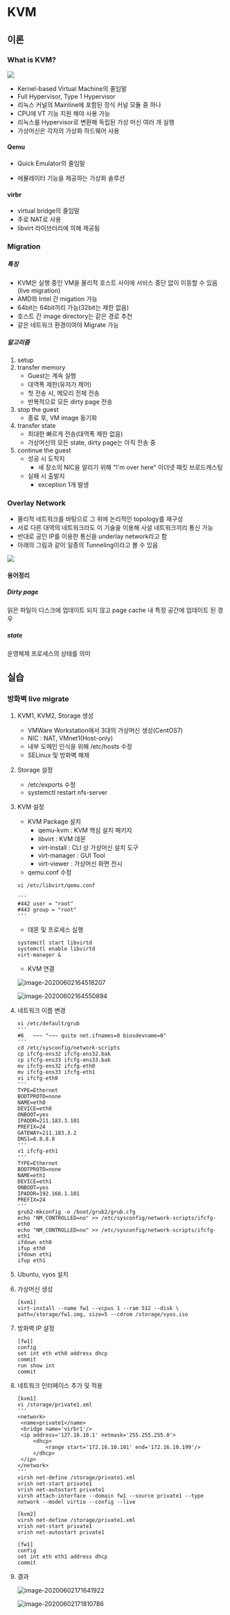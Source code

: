 # KVM

## 이론

### What is KVM?

![](https://t1.daumcdn.net/cfile/tistory/998C37335A064EC534)

- Kernel-based Virtual Machine의 줄임말
- Full Hypervisor, Type 1 Hypervisor
- 리눅스 커널의 Mainline에 포함된 정식 커널 모듈 중 하나
- CPU에 VT 기능 지원 해야 사용 가능
- 리눅스를 Hypervisor로 변환해 독립된 가상 머신 여러 개 실행
- 가상머신은 각자의 가상화 하드웨어 사용 



#### Qemu

- Quick Emulator의 줄임말

- 에뮬레이터 기능을 제공하는 가상화 솔루션



#### virbr

- virtual bridge의 줄임말
- 주로 NAT로 사용
- libvirt 라이브러리에 의해 제공됨



### Migration

##### 특징

- KVM은 실행 중인 VM을 물리적 호스트 사이에 서비스 중단 없이 이동할 수 있음(live migration)
- AMD와 Intel 간 migation 가능
- 64bit는 64bit끼리 가능(32bit는 제한 없음)
- 호스트 간 image directory는 같은 경로 추천
- 같은 네트워크 환경이여야 Migrate 가능



##### 알고리즘

1. setup
2. transfer memory
   - Guest는 계속 실행
   - 대역폭 제한(유저가 제어)
   - 첫 전송 시, 메모리 전체 전송
   - 반복적으로 모든 dirty page 전송
3. stop the guest
   - 종료 후, VM image 동기화
4. transfer state
   - 최대한 빠르게 전송(대역폭 제한 없음)
   - 가상머신의 모든 state, dirty page는 아직 전송 중
5. continue the guest
   - 성공 시 도착지
     - 새 장소의 NIC을 알리기 위해 "I'm over here" 이더넷 패킷 브로드캐스팅
   - 실패 시 출발지
     - exception 1개 발생



### Overlay Network

- 물리적 네트워크를 바탕으로 그 위에 논리적인 topology를 재구성
- 서로 다른 대역의 네트워크라도 이 기술을 이용해 사설 네트워크끼리 통신 가능
- 반대로 공인 IP를 이용한 통신을 underlay network라고 함
- 아래의 그림과 같이 일종의 Tunneling이라고 볼 수 있음

![](C:\Users\User\AppData\Roaming\Typora\typora-user-images\image-20200602153953489.png)



#### 용어정리

##### Dirty page

읽은 파일이 디스크에 업데이트 되지 않고 page cache 내 특정 공간에 업데이트 된 경우

##### state
운영체제 프로세스의 상태를 의미



## 실습

### 방화벽 live migrate

1. KVM1, KVM2, Storage 생성
   - VMWare Workstation에서 3대의 가상머신 생성(CentOS7)
   - NIC : NAT, VMnet1(Host-only)
   - 내부 도메인 인식을 위해 /etc/hosts 수정
   - SELinux 및 방화벽 해제
   
3. Storage 설정
   - /etc/exports 수정
   - systemctl restart nfs-server
   
3. KVM 설정

   - KVM Package 설치
     - qemu-kvm : KVM 핵심 설치 패키지
     - libvirt : KVM 데몬
     - virt-install : CLI 상 가상머신 설치 도구
     - virt-manager : GUI Tool
     - virt-viewer : 가상머신 화면 전시
   - qemu.conf 수정

   ```
   vi /etc/libvirt/qemu.conf
   
   '''
   #442	user = "root"
   #443	group = "root"
   '''
   ```

   - 데몬 및 프로세스 실행

   ```
   systemctl start libvirtd
   systemctl enable libvirtd
   virt-manager &
   ```

   - KVM 연결

   ![image-20200602164518207](https://i.ibb.co/bRjYpW6/image-20200602164518207.png)

   ![image-20200602164550894](https://i.ibb.co/BwsVqGV/image-20200602164550894.png)

4. 네트워크 이름 변경

   ```
   vi /etc/default/grub
   '''
   #6	~~~ "~~~ quite net.ifnames=0 biosdevname=0"
   '''
   cd /etc/sysconfig/network-scripts
   cp ifcfg-ens32 ifcfg-ens32.bak
   cp ifcfg-ens33 ifcfg-ens33.bak
   mv ifcfg-ens32 ifcfg-eth0
   mv ifcfg-ens33 ifcfg-eth1
   vi ifcfg-eth0
   '''
   TYPE=Ethernet
   BOOTPROTO=none
   NAME=eth0
   DEVICE=eth0
   ONBOOT=yes
   IPADDR=211.183.3.101
   PREFIX=24
   GATEWAY=211.183.3.2
   DNS1=8.8.8.8
   '''
   v1 ifcfg-eth1
   '''
   TYPE=Ethernet
   BOOTPROTO=none
   NAME=eth1
   DEVICE=eth1
   ONBOOT=yes
   IPADDR=192.168.1.101
   PREFIX=24
   '''
   grub2-mkconfig -o /boot/grub2/grub.cfg
   echo "NM_CONTROLLED=no" >> /etc/sysconfig/network-scripts/ifcfg-eth0
   echo "NM_CONTROLLED=no" >> /etc/sysconfig/network-scripts/ifcfg-eth1
   ifdown eth0
   ifup eth0
   ifdown eth1
   ifup eth1
   ```

5. Ubuntu, vyos 설치

6. 가상머신 생성

   ```
   [kvm1]
   virt-install --name fw1 --vcpus 1 --ram 512 --disk \
   path=/storage/fw1.img, size=5 --cdrom /storage/vyos.iso
   ```

7. 방화벽 IP 설정

   ```
   [fw1]
   config
   set int eth eth0 address dhcp
   commit
   run show int
   commit
   ```

8. 네트워크 인터페이스 추가 및 적용

   ```
   [kvm1]
   vi /storage/private1.xml
   '''
   <network>
   	<name>private1</name>
   	<bridge name='virbr1'/>
   	<ip address='127.16.10.1' netmask='255.255.255.0'>
   		<dhcp>
   			<range start='172.16.10.101' end='172.16.10.199'/>
   		</dhcp>
   	</ip>
   </network>
   '''
   virsh net-define /storage/private1.xml
   vrish net-start private1
   vrish net-autostart private1
   virsh attach-interface --domain fw1 --source private1 --type network --model virtio --config --live
   
   [kvm2]
   virsh net-define /storage/private1.xml
   vrish net-start private1
   vrish net-autostart private1
   
   [fw1]
   config
   set int eth eth1 address dhcp
   commit
   ```

9. 결과

   ![image-20200602171641922](https://i.ibb.co/rfBmWvq/image-20200602171641922.png)

   ![image-20200602171810786](https://i.ibb.co/YyM1qr3/image-20200602171810786.png)
